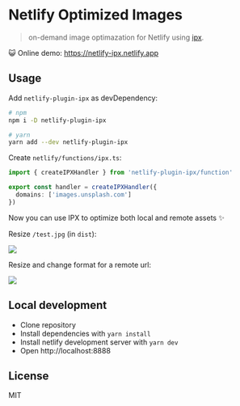 # Netlify Optimized Images

> on-demand image optimazation for Netlify using [ipx](https://github.com/unjs/ipx).

😺 Online demo: https://netlify-ipx.netlify.app

## Usage

Add `netlify-plugin-ipx` as devDependency:

```sh
# npm
npm i -D netlify-plugin-ipx

# yarn
yarn add --dev netlify-plugin-ipx
```

Create `netlify/functions/ipx.ts`:

```ts
import { createIPXHandler } from 'netlify-plugin-ipx/function'

export const handler = createIPXHandler({
  domains: ['images.unsplash.com']
})
```

Now you can use IPX to optimize both local and remote assets ✨

Resize `/test.jpg` (in `dist`):

<img src="/.netlify/functions/ipx/w_200/static/test.jpg"/>

Resize and change format for a remote url:

<img src="/.netlify/functions/ipx/f_webp,w_450/https://images.unsplash.com/photo-1514888286974-6c03e2ca1dba"/>

## Local development

- Clone repository
- Install dependencies with `yarn install`
- Install netlify development server with `yarn dev`
- Open http://localhost:8888

## License

MIT
